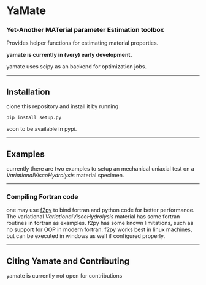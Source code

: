 # YaMate
### Yet-Another MATerial parameter Estimation toolbox
Provides helper functions for estimating material properties.

**yamate is currently in (very) early development.**

yamate uses scipy as an backend for optimization jobs. 

---
## Installation
clone this repository and install it by running

`pip install setup.py`

soon to be available in pypi.

---
## Examples
currently there are two examples to setup an mechanical uniaxial test on a _VariationalViscoHydrolysis_ material specimen.


---
### Compiling Fortran code
one may use [f2py](https://numpy.org/doc/stable/f2py/) to bind fortran and python code for better performance. The variational _VariationalViscoHydrolysis_ material  has some fortran routines in fortran as examples. f2py has some known limitations, such as no support for OOP in modern fortran. f2py works best in linux machines, but can be executed in windows as well if configured properly.

---
## Citing Yamate and Contributing
yamate is currently not open for contributions


